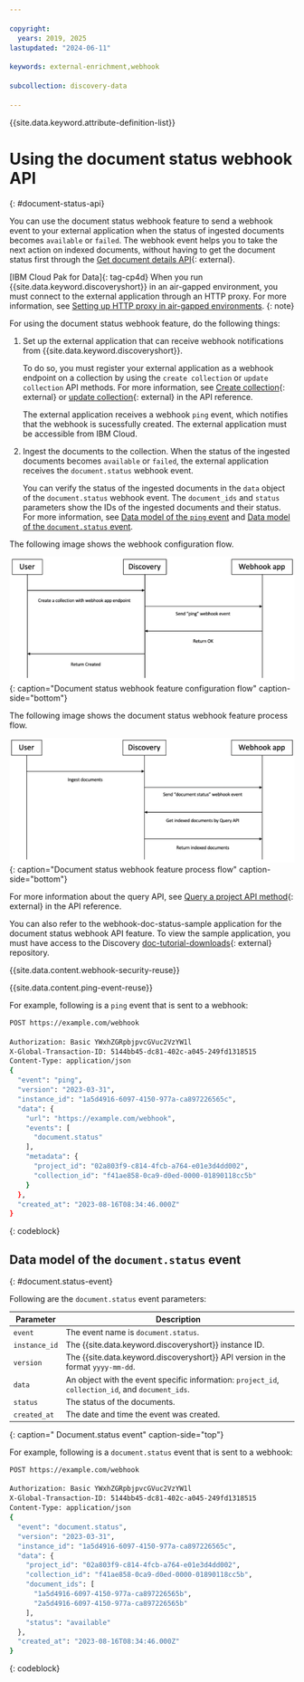 ```yaml
---

copyright:
  years: 2019, 2025
lastupdated: "2024-06-11"

keywords: external-enrichment,webhook

subcollection: discovery-data

---
```


{{site.data.keyword.attribute-definition-list}}

# Using the document status webhook API
{: #document-status-api}

You can use the document status webhook feature to send a webhook event to your external application when the status of ingested documents becomes `available` or `failed`. The webhook event helps you to take the next action on indexed documents, without having to get the document status first through the [Get document details API](https://{DomainName}/apidocs/discovery-data#getdocument){: external}.

[IBM Cloud Pak for Data]{: tag-cp4d} When you run {{site.data.keyword.discoveryshort}} in an air-gapped environment, you must connect to the external application through an HTTP proxy. For more information, see [Setting up HTTP proxy in air-gapped environments](/docs/discovery-data?topic=discovery-data-collection-types#sethttpproxyae).
{: note}

For using the document status webhook feature, do the following things:

1.  Set up the external application that can receive webhook notifications from {{site.data.keyword.discoveryshort}}.

    To do so, you must register your external application as a webhook endpoint on a collection by using the `create collection` or `update collection` API methods. For more information, see [Create collection](https://{DomainName}/apidocs/discovery-data#createcollection){: external} or [update collection](https://{DomainName}/apidocs/discovery-data#updatecollection){: external} in the API reference.
    
    The external application receives a webhook `ping` event, which notifies that the webhook is sucessfully created. The external application must be accessible from IBM Cloud.

1.  Ingest the documents to the collection. When the status of the ingested documents becomes `available` or `failed`, the external application receives the `document.status`  webhook event.

    You can verify the status of the ingested documents in the `data` object of the `document.status` webhook event. The `document_ids` and `status` parameters show the IDs of the ingested documents and their status. For more information, see [Data model of the `ping` event](#ping-event) and [Data model of the `document.status` event](#ocument.status-event).

The following image shows the webhook configuration flow.

![Shows the document status webhook feature configuration flow](images/webhook-conf-flow.png){: caption="Document status webhook feature configuration flow" caption-side="bottom"}

The following image shows the document status webhook feature process flow.

![Shows the document status webhook feature process flow](images/webhook-process-flow.png){: caption="Document status webhook feature process flow" caption-side="bottom"}

For more information about the query API, see [Query a project API method](https://{DomainName}/apidocs/discovery-data#query){: external} in the API reference.

You can also refer to the webhook-doc-status-sample application for the document status webhook API feature. To view the sample application, you must have access to the Discovery [doc-tutorial-downloads](https://github.com/watson-developer-cloud/doc-tutorial-downloads/tree/master/discovery-data/webhook-doc-status-sample){: external} repository.

{{site.data.content.webhook-security-reuse}}

{{site.data.content.ping-event-reuse}}

For example, following is a `ping` event that is sent to a webhook:

```sh
POST https://example.com/webhook

Authorization: Basic YWxhZGRpbjpvcGVuc2VzYW1l
X-Global-Transaction-ID: 5144bb45-dc81-402c-a045-249fd1318515
Content-Type: application/json
{
  "event": "ping",
  "version": "2023-03-31",
  "instance_id": "1a5d4916-6097-4150-977a-ca897226565c",
  "data": {
    "url": "https://example.com/webhook",
    "events": [
      "document.status"
    ],
    "metadata": {
      "project_id": "02a803f9-c814-4fcb-a764-e01e3d4dd002",
      "collection_id": "f41ae858-0ca9-d0ed-0000-01890118cc5b"
    }
  },
  "created_at": "2023-08-16T08:34:46.000Z"
}
```
{: codeblock}

## Data model of the `document.status` event
{: #document.status-event}

Following are the `document.status` event parameters:

| Parameter | Description |
|-----------|----------------------|
| `event` | The event name is `document.status`. |
| `instance_id` | The {{site.data.keyword.discoveryshort}} instance ID. |
| `version` | The {{site.data.keyword.discoveryshort}} API version in the format `yyyy-mm-dd`. |
| `data` | An object with the event specific information: `project_id`, `collection_id`, and `document_ids`. |
| `status` | The status of the documents. |
| `created_at` | The date and time the event was created. |
{: caption=" Document.status event" caption-side="top"}

For example, following is a `document.status` event that is sent to a webhook:

```sh
POST https://example.com/webhook

Authorization: Basic YWxhZGRpbjpvcGVuc2VzYW1l
X-Global-Transaction-ID: 5144bb45-dc81-402c-a045-249fd1318515
Content-Type: application/json
{ 
  "event": "document.status",
  "version": "2023-03-31",
  "instance_id": "1a5d4916-6097-4150-977a-ca897226565c",
  "data": {
    "project_id": "02a803f9-c814-4fcb-a764-e01e3d4dd002",
    "collection_id": "f41ae858-0ca9-d0ed-0000-01890118cc5b",
    "document_ids": [
      "1a5d4916-6097-4150-977a-ca897226565b",
      "2a5d4916-6097-4150-977a-ca897226565b"
    ],
    "status": "available"
  },
  "created_at": "2023-08-16T08:34:46.000Z"
}
```
{: codeblock}
